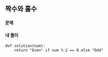 ## 짝수와 홀수

#### 문제

#### 내 풀이
```python3
def solution(num):
    return "Even" if num % 2 == 0 else "Odd"
```
